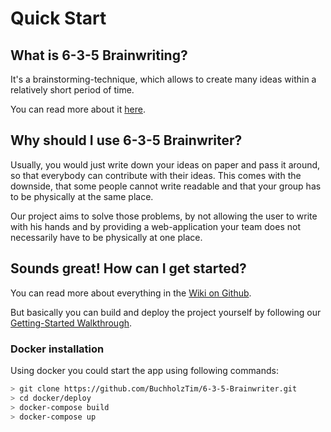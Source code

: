 # Quick Start

## What is 6-3-5 Brainwriting?

It's a brainstorming-technique, which allows to create many ideas within a relatively short period of time.

You can read more about it [here](https://en.wikipedia.org/wiki/6-3-5_Brainwriting).

## Why should I use 6-3-5 Brainwriter?

Usually, you would just write down your ideas on paper and pass it around, so that everybody can contribute with their ideas. This comes with the downside, that some people cannot write readable and that your group has to be physically at the same place.

Our project aims to solve those problems, by not allowing the user to write with his hands and by providing a web-application your team does not necessarily have to be physically at one place.

## Sounds great! How can I get started?

You can read more about everything in the [Wiki on Github](https://github.com/BuchholzTim/6-3-5-Brainwriter/wiki).

But basically you can build and deploy the project yourself by following our [Getting-Started Walkthrough](https://github.com/BuchholzTim/6-3-5-Brainwriter/wiki/Getting-started).

### Docker installation

Using docker you could start the app using following commands:

```sh
> git clone https://github.com/BuchholzTim/6-3-5-Brainwriter.git
> cd docker/deploy
> docker-compose build
> docker-compose up
```
